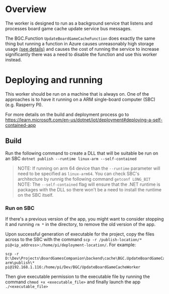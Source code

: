 ﻿# Overview

The worker is designed to run as a background service that listens and processes board game cache update service bus messages.

The BGC.Function `UpdateBoardGameCacheFunction` does exactly the same thing but running a function in Azure causes unreasonably high storage usage [(see details)](https://github.com/Azure/Azure-Functions/issues/2417)
and causes the cost of running the service to increase significantly there was a need to disable the function and use this worker instead.

# Deploying and running

This worker should be run on a machine that is always on. One of the approaches is to have it running on a ARM single-board computer (SBC) (e.g. Rasperry PI).

For more details on the build and deployment process go to https://learn.microsoft.com/en-us/dotnet/iot/deployment#deploying-a-self-contained-app

## Build

Run the following command to create a DLL that will be suitable be run on an SBC `dotnet publish --runtime linux-arm --self-contained`

> NOTE: If running on arm 64 device than the `--runtime` parameter will need to be specified as `linux-arm64`. You can check SBC's architecture by runnig the following command `getconf LONG_BIT`
> NOTE: The `--self-contained` flag will ensure that the .NET runtime is packages with the DLL so there won't be a need to install the runtime on the SBC itself.

### Run on SBC

If there's a previous version of the app, you might want to consider stopping it and running `rm *` in the directory, to remove the old version of the app.

Upon successful generation of executable for the project, copy the files across to the SBC with the command `scp -r /publish-location/* pi@<ip_address>:/home/pi/deployment-location/`. For example:

```
scp -r D:\Dev\Projects\BoardGamesCompanion\backend\cache\BGC.UpdateBoardGameCacheWorker\bin\Debug\net7.0\linux-arm\publish\* pi@192.168.1.116:/home/pi/Dev/BGC/UpdateBoardGameCacheWorker
```

Then give executable permission to the executable file by running the command `chmod +x <executable_file>` and finally launch the app `./<executable_file>`